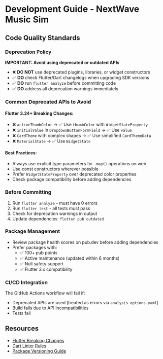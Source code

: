 # Development Guide - NextWave Music Sim

## Code Quality Standards

### Deprecation Policy
**IMPORTANT: Avoid using deprecated or outdated APIs**

- ❌ **DO NOT** use deprecated plugins, libraries, or widget constructors
- ✅ **DO** check Flutter/Dart changelogs when upgrading SDK versions
- ✅ **DO** run `flutter analyze` before committing code
- ✅ **DO** address all deprecation warnings immediately

### Common Deprecated APIs to Avoid

#### Flutter 3.24+ Breaking Changes:
- ❌ `activeThumbColor` → ✅ Use `thumbColor` with `WidgetStateProperty`
- ❌ `initialValue` in `DropdownButtonFormField` → ✅ Use `value`
- ❌ `CardTheme` with complex shapes → ✅ Use simplified `CardThemeData`
- ❌ `MaterialState` → ✅ Use `WidgetState`

#### Best Practices:
- Always use explicit type parameters for `.map()` operations on web
- Use const constructors wherever possible
- Prefer `WidgetStateProperty` over deprecated color properties
- Check package compatibility before adding dependencies

### Before Committing
1. Run `flutter analyze` - must have 0 errors
2. Run `flutter test` - all tests must pass
3. Check for deprecation warnings in output
4. Update dependencies: `flutter pub outdated`

### Package Management
- Review package health scores on pub.dev before adding dependencies
- Prefer packages with:
  - ✅ 100+ pub points
  - ✅ Active maintenance (updated within 6 months)
  - ✅ Null safety support
  - ✅ Flutter 3.x compatibility

### CI/CD Integration
The GitHub Actions workflow will fail if:
- Deprecated APIs are used (treated as errors via `analysis_options.yaml`)
- Build fails due to API incompatibilities
- Tests fail

## Resources
- [Flutter Breaking Changes](https://docs.flutter.dev/release/breaking-changes)
- [Dart Linter Rules](https://dart.dev/tools/linter-rules)
- [Package Versioning Guide](https://dart.dev/tools/pub/versioning)
